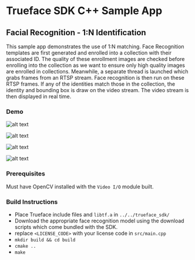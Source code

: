 # Trueface SDK C++ Sample App
## Facial Recognition - 1:N Identification
This sample app demonstrates the use of 1:N matching. 
Face Recognition templates are first generated and enrolled into a collection with their associated ID.
The quality of these enrollment images are checked before enrolling into the collection as we want to ensure only high quality images are enrolled in collections.
Meanwhile, a separate thread is launched which grabs frames from an RTSP stream.
Face recognition is then run on these RTSP frames. 
If any of the identities match those in the collection, the identity and bounding box is draw on the video stream.
The video stream is then displayed in real time.  

### Demo
![alt text](./demo_gifs/demo1.gif)

![alt text](./demo_gifs/demo2.gif)

![alt text](./demo_gifs/demo3.gif)

![alt text](./demo_gifs/demo4.gif)

### Prerequisites
Must have OpenCV installed with the `Video I/O` module built. 

### Build Instructions
* Place Trueface include files and `libtf.a` in `../../trueface_sdk/`
* Download the appropriate face recognition model using the download scripts which come bundled with the SDK. 
* replace `<LICENSE_CODE>` with your license code in `src/main.cpp`
* `mkdir build && cd build`
* `cmake ..`
* `make`
